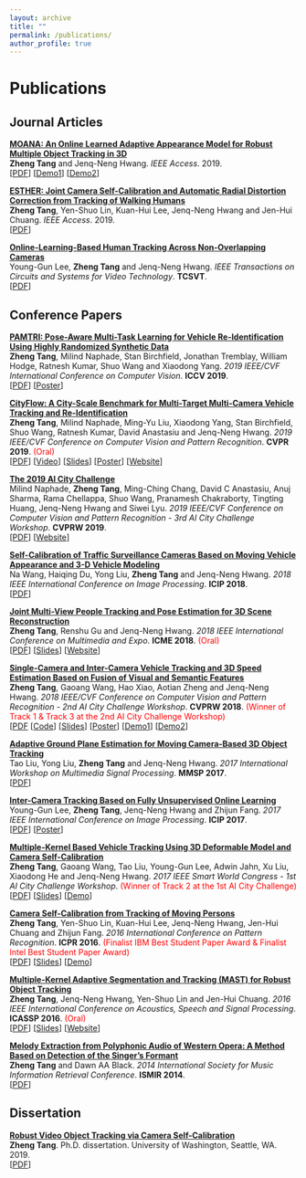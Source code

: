 ```yaml
---
layout: archive
title: ""
permalink: /publications/
author_profile: true
---
```


# <i class="fa fa-fw fa-copy"></i> Publications #

## Journal Articles ##

<b>[MOANA: An Online Learned Adaptive Appearance Model for Robust Multiple Object Tracking in 3D](http://zhengthomastang.github.io/publications/MOANA)</b><br> 
<b>Zheng Tang</b> and Jenq-Neng Hwang. 
<i>IEEE Access</i>. 2019.<br>
[[PDF](https://ieeexplore.ieee.org/document/8660675)]
[[Demo1](https://motchallenge.net/vis/PETS09-S2L2/MOANA)]
[[Demo2](https://motchallenge.net/vis/AVG-TownCentre/MOANA)]

<b>[ESTHER: Joint Camera Self-Calibration and Automatic Radial Distortion Correction from Tracking of Walking Humans](http://zhengthomastang.github.io/publications/ESTHER)</b><br> 
<b>Zheng Tang</b>, Yen-Shuo Lin, Kuan-Hui Lee, Jenq-Neng Hwang and Jen-Hui Chuang. 
<i>IEEE Access</i>. 2019.<br>
[[PDF](https://ieeexplore.ieee.org/document/8605504)]

<b>[Online-Learning-Based Human Tracking Across Non-Overlapping Cameras](http://zhengthomastang.github.io/publications/OnlineLearnICT)</b><br> 
Young-Gun Lee, <b>Zheng Tang</b> and Jenq-Neng Hwang. 
<i>IEEE Transactions on Circuits and Systems for Video Technology</i>. <b>TCSVT</b>.<br>
[[PDF](http://ieeexplore.ieee.org/document/7932896)]

## Conference Papers ##

<b>[PAMTRI: Pose-Aware Multi-Task Learning for Vehicle Re-Identification Using Highly Randomized Synthetic Data](http://zhengthomastang.github.io/publications/PAMTRI)</b><br> 
<b>Zheng Tang</b>, Milind Naphade, Stan Birchfield, Jonathan Tremblay, William Hodge, Ratnesh Kumar, Shuo Wang and Xiaodong Yang. 
<i>2019 IEEE/CVF International Conference on Computer Vision</i>. <b>ICCV 2019</b>.<br>
[[PDF](http://openaccess.thecvf.com/content_ICCV_2019/html/Tang_PAMTRI_Pose-Aware_Multi-Task_Learning_for_Vehicle_Re-Identification_Using_Highly_Randomized_ICCV_2019_paper.html)]
[[Poster](http://zhengthomastang.github.io/files/PAMTRI_poster.png)]

<b>[CityFlow: A City-Scale Benchmark for Multi-Target Multi-Camera Vehicle Tracking and Re-Identification](http://zhengthomastang.github.io/publications/CityFlow)</b><br> 
<b>Zheng Tang</b>, Milind Naphade, Ming-Yu Liu, Xiaodong Yang, Stan Birchfield, Shuo Wang, Ratnesh Kumar, David Anastasiu and Jenq-Neng Hwang. 
<i>2019 IEEE/CVF Conference on Computer Vision and Pattern Recognition</i>. <b>CVPR 2019</b>. 
<span style="color:red">(Oral)</span><br>
[[PDF](https://arxiv.org/abs/1903.09254)]
[[Video](https://youtu.be/fzJe8M2y1s0)]
[[Slides](http://zhengthomastang.github.io/files/CityFlow_slides.pdf)]
[[Poster](http://zhengthomastang.github.io/files/CityFlow_poster.pdf)]
[[Website](https://www.aicitychallenge.org/2020-challenge/)]

<b>[The 2019 AI City Challenge](http://zhengthomastang.github.io/publications/AIC19)</b><br> 
Milind Naphade, <b>Zheng Tang</b>, Ming-Ching Chang, David C Anastasiu, Anuj Sharma, Rama Chellappa, Shuo Wang, Pranamesh Chakraborty, Tingting Huang, Jenq-Neng Hwang and Siwei Lyu. 
<i>2019 IEEE/CVF Conference on Computer Vision and Pattern Recognition - 3rd AI City Challenge Workshop</i>. <b>CVPRW 2019</b>.<br>
[[PDF](http://openaccess.thecvf.com/content_CVPRW_2019/html/AI_City/Naphade_The_2019_AI_City_Challenge_CVPRW_2019_paper.html)]
[[Website](https://www.aicitychallenge.org/2020-challenge/)]

<b>[Self-Calibration of Traffic Surveillance Cameras Based on Moving Vehicle Appearance and 3-D Vehicle Modeling](http://zhengthomastang.github.io/publications/SelfCalVeh)</b><br> 
Na Wang, Haiqing Du, Yong Liu, <b>Zheng Tang</b> and Jenq-Neng Hwang. 
<i>2018 IEEE International Conference on Image Processing</i>. <b>ICIP 2018</b>.<br>
[[PDF](https://ieeexplore.ieee.org/document/8451478)]

<b>[Joint Multi-View People Tracking and Pose Estimation for 3D Scene Reconstruction](http://zhengthomastang.github.io/publications/JointTrackHPE)</b><br> 
<b>Zheng Tang</b>, Renshu Gu and Jenq-Neng Hwang. 
<i>2018 IEEE International Conference on Multimedia and Expo</i>. <b>ICME 2018</b>.
<span style="color:red">(Oral)</span><br> 
[[PDF](https://ieeexplore.ieee.org/document/8486576)]
[[Slides](http://zhengthomastang.github.io/files/JointTrackHPE_slides.pdf)]
[[Website](http://allison.ee.washington.edu/thomas/mvsr/)]

<b>[Single-Camera and Inter-Camera Vehicle Tracking and 3D Speed Estimation Based on Fusion of Visual and Semantic Features](http://zhengthomastang.github.io/publications/AIC18ICT)</b><br> 
<b>Zheng Tang</b>, Gaoang Wang, Hao Xiao, Aotian Zheng and Jenq-Neng Hwang. 
<i>2018 IEEE/CVF Conference on Computer Vision and Pattern Recognition - 2nd AI City Challenge Workshop</i>. <b>CVPRW 2018</b>.
<span style="color:red">(Winner of Track 1 & Track 3 at the 2nd AI City Challenge Workshop)</span><br>
[[PDF](http://openaccess.thecvf.com/content_cvpr_2018_workshops/w3/html/Tang_Single-Camera_and_Inter-Camera_CVPR_2018_paper.html)
[[Code](https://github.com/zhengthomastang/2018AICity_TeamUW)]
[[Slides](http://zhengthomastang.github.io/files/AIC18ICT_slides.pdf)]
[[Poster](http://zhengthomastang.github.io/files/AIC18ICT_poster.pdf)]
[[Demo1](https://youtu.be/_i4numqiv7Y)]
[[Demo2](https://youtu.be/Jlvh_KxHl40)]

<b>[Adaptive Ground Plane Estimation for Moving Camera-Based 3D Object Tracking](http://zhengthomastang.github.io/publications/AdaGPE)</b><br> 
Tao Liu, Yong Liu, <b>Zheng Tang</b> and Jenq-Neng Hwang. 
<i>2017 International Workshop on Multimedia Signal Processing</i>. <b>MMSP 2017</b>.<br>
[[PDF](https://ieeexplore.ieee.org/document/8122256)]

<b>[Inter-Camera Tracking Based on Fully Unsupervised Online Learning](http://zhengthomastang.github.io/publications/UnsupervisedICT)</b><br> 
Young-Gun Lee, <b>Zheng Tang</b>, Jenq-Neng Hwang and Zhijun Fang. 
<i>2017 IEEE International Conference on Image Processing</i>. <b>ICIP 2017</b>.<br>
[[PDF](https://ieeexplore.ieee.org/document/8296754)]
[[Poster](http://zhengthomastang.github.io/files/UnsupervisedICT_poster.pdf)]

<b>[Multiple-Kernel Based Vehicle Tracking Using 3D Deformable Model and Camera Self-Calibration](http://zhengthomastang.github.io/publications/AIC17MultiKernelTrack)</b><br> 
<b>Zheng Tang</b>, Gaoang Wang, Tao Liu, Young-Gun Lee, Adwin Jahn, Xu Liu, Xiaodong He and Jenq-Neng Hwang. 
<i>2017 IEEE Smart World Congress - 1st AI City Challenge Workshop</i>. 
<span style="color:red">(Winner of Track 2 at the 1st AI City Challenge)</span><br>
[[PDF](https://arxiv.org/abs/1708.06831)]
[[Slides](http://zhengthomastang.github.io/files/AIC17MultiKernelTrack_slides.pdf)]
[[Demo](https://youtu.be/QA0Iek4tR0k)]

<b>[Camera Self-Calibration from Tracking of Moving Persons](http://zhengthomastang.github.io/publications/SelfCalHum)</b><br>
<b>Zheng Tang</b>, Yen-Shuo Lin, Kuan-Hui Lee, Jenq-Neng Hwang, Jen-Hui Chuang and Zhijun Fang. 
<i>2016 International Conference on Pattern Recognition</i>. <b>ICPR 2016</b>.
<span style="color:red">(Finalist IBM Best Student Paper Award & Finalist Intel Best Student Paper Award)</span><br>
[[PDF](https://ieeexplore.ieee.org/document/7899644)]
[[Slides](http://zhengthomastang.github.io/files/SelfCalHum_slides.pdf)]
[[Demo](https://youtu.be/Lqe8AgCxiRg)]

<b>[Multiple-Kernel Adaptive Segmentation and Tracking (MAST) for Robust Object Tracking](http://zhengthomastang.github.io/publications/MAST)</b><br> 
<b>Zheng Tang</b>, Jenq-Neng Hwang, Yen-Shuo Lin and Jen-Hui Chuang. 
<i>2016 IEEE International Conference on Acoustics, Speech and Signal Processing</i>. <b>ICASSP 2016</b>.
<span style="color:red">(Oral)</span><br>
[[PDF](http://ieeexplore.ieee.org/document/7471849)]
[[Slides](http://zhengthomastang.github.io/files/MAST_slides.pdf)]
[[Website](http://allison.ee.washington.edu/thomas/mast/)]

<b>[Melody Extraction from Polyphonic Audio of Western Opera: A Method Based on Detection of the Singer’s Formant](http://zhengthomastang.github.io/publications/MelodyExtractSingerFormant)</b><br> 
<b>Zheng Tang</b> and Dawn AA Black. 
<i>2014 International Society for Music Information Retrieval Conference</i>. <b>ISMIR 2014</b>.<br>
[[PDF](http://www.terasoft.com.tw/conf/ismir2014/proceedings/T029_329_Paper.pdf)]

## Dissertation ##

<b>[Robust Video Object Tracking via Camera Self-Calibration](http://zhengthomastang.github.io/publications/Dissertation)</b><br> 
<b>Zheng Tang</b>. 
Ph.D. dissertation. University of Washington, Seattle, WA. 2019.<br>
[[PDF](http://hdl.handle.net/1773/43951)]